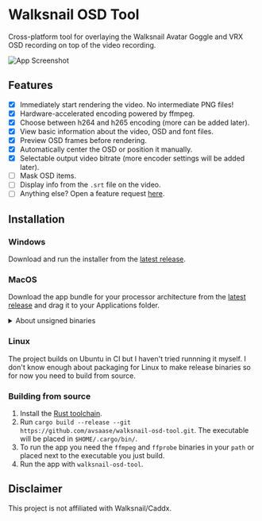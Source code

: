 # Walksnail OSD Tool
Cross-platform tool for overlaying the Walksnail Avatar Goggle and VRX OSD recording on top of the video recording.

![App Screenshot](https://user-images.githubusercontent.com/880421/222804317-2f5b8ef4-970d-4ae5-b249-c0d7d267b06d.png)

## Features
- [x] Immediately start rendering the video. No intermediate PNG files!
- [x] Hardware-accelerated encoding powered by ffmpeg.
- [x] Choose between h264 and h265 encoding (more can be added later).
- [x] View basic information about the video, OSD and font files.
- [x] Preview OSD frames before rendering.
- [x] Automatically center the OSD or position it manually.
- [x] Selectable output video bitrate (more encoder settings will be added later).
- [ ] Mask OSD items.
- [ ] Display info from the `.srt` file on the video.
- [ ] Anything else? Open a feature request [here](https://github.com/avsaase/walksnail-osd-tool/issues/new?assignees=&labels=enhancement&template=feature_request.yaml).

## Installation

### Windows
Download and run the installer from the [latest release](https://github.com/avsaase/walksnail-osd-tool/releases).

### MacOS
Download the app bundle for your processor architecture from the [latest release](https://github.com/avsaase/walksnail-osd-tool/releases) and drag it to your Applications folder.

<details>
<summary>About unsigned binaries</summary>
    
The MacOS binaries provided by this project are not signed so you have to jump through some hoops to run them.

#### Intel processors
When you open the app for the first time you will get a warning that it cannot be opened because the developer cannot be verified. Click "Cancel", go to System Settings -> Privacy & Security -> Click "Open Anyway". 

#### ARM processors (M1, etc.)
You need to sign the app yourself by running
```
codesign --force --deep -s - /Applications/Walksnail\ OSD\ Tool.app
```
When you try to open the app you may get a similar error as described above for Intel Macs. The same steps should fix it.

If you think all this very annoying you can donate some money [here](https://www.buymeacoffee.com/avsaase) so I can pay Apple for a developer account.
</details>

### Linux
The project builds on Ubuntu in CI but I haven't tried runnning it myself. I don't know enough about packaging for Linux to make release binaries so for now you need to build from source.

### Building from source
1. Install the [Rust toolchain](https://www.rust-lang.org/tools/install).
2. Run `cargo build --release --git https://github.com/avsaase/walksnail-osd-tool.git`. The executable will be placed in `$HOME/.cargo/bin/`.
3. To run the app you need the `ffmpeg` and `ffprobe` binaries in your `path` or placed next to the executable you just build.
4. Run the app with `walksnail-osd-tool`.

## Disclaimer
This project is not affiliated with Walksnail/Caddx.

